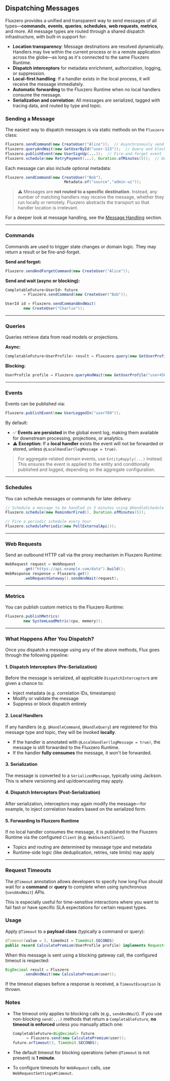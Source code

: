 ## Dispatching Messages

Fluxzero provides a unified and transparent way to send messages of all types—**commands**, **events**,
**queries**, **schedules**, **web requests**, **metrics**, and more. All message types are routed through a shared
dispatch
infrastructure, with built-in support for:

- **Location transparency**: Message destinations are resolved dynamically. Handlers may live within the current
  process or in a remote application across the globe—as long as it's connected to the same Fluxzero Runtime.
- **Dispatch interceptors** for metadata enrichment, authorization, logging, or suppression.
- **Local-first handling**: If a handler exists in the local process, it will receive the message immediately.
- **Automatic forwarding** to the Fluxzero Runtime when no local handlers consume the message.
- **Serialization and correlation**: All messages are serialized, tagged with tracing data, and routed by type and
  topic.

### Sending a Message

The easiest way to dispatch messages is via static methods on the `Fluxzero` class:

[//]: # (@formatter:off)
```java
Fluxzero.sendCommand(new CreateUser("Alice"));  // Asynchronously send a command
Fluxzero.queryAndWait(new GetUserById("user-123"));  // Query and block for response
Fluxzero.publishEvent(new UserSignUp(...));  // Fire-and-forget event
Fluxzero.schedule(new RetryPayment(...), Duration.ofMinutes(5));  // Delayed message
```
[//]: # (@formatter:on)

Each message can also include optional metadata:

[//]: # (@formatter:off)
```java
Fluxzero.sendCommand(new CreateUser("Bob"),
                          Metadata.of("source","admin-ui"));
```
[//]: # (@formatter:on)

> ⚠️ Messages are **not routed to a specific destination**. Instead, any number of matching handlers may receive the
> message, whether they run locally or remotely. Fluxzero abstracts the transport so that handler location is
> irrelevant.

For a deeper look at message handling, see the [Message Handling](#message-handling) section.

---

### Commands

Commands are used to trigger state changes or domain logic. They may return a result or be fire-and-forget.

**Send and forget:**

[//]: # (@formatter:off)
```java
Fluxzero.sendAndForgetCommand(new CreateUser("Alice"));
```
[//]: # (@formatter:on)

**Send and wait (async or blocking):**

[//]: # (@formatter:off)
```java
CompletableFuture<UserId> future
        = Fluxzero.sendCommand(new CreateUser("Bob"));

UserId id = Fluxzero.sendCommandAndWait(
        new CreateUser("Charlie"));
```
[//]: # (@formatter:on)

---

### Queries

Queries retrieve data from read models or projections.

**Async:**

[//]: # (@formatter:off)
```java
CompletableFuture<UserProfile> result = Fluxzero.query(new GetUserProfile("user123"));
```
[//]: # (@formatter:on)

**Blocking:**

[//]: # (@formatter:off)
```java
UserProfile profile = Fluxzero.queryAndWait(new GetUserProfile("user456"));
```
[//]: # (@formatter:on)

---

### Events

Events can be published via:

[//]: # (@formatter:off)
```java
Fluxzero.publishEvent(new UserLoggedIn("user789"));
```
[//]: # (@formatter:on)

By default:

- ✅ **Events are persisted** in the global event log, making them available for downstream processing, projections, or
  analytics.
- ⚠️ **Exception:** If a **local handler** exists the event will not be forwarded or stored, unless
  `@LocalHandler(logMessage = true)`.

> For aggregate-related domain events, use `Entity#apply(...)` instead. This ensures the event is applied to the entity
> and conditionally published and logged, depending on the aggregate configuration.

---

### Schedules

You can schedule messages or commands for later delivery:

[//]: # (@formatter:off)
```java
// Schedule a message to be handled in 5 minutes using @HandleSchedule
Fluxzero.schedule(new ReminderFired(), Duration.ofMinutes(5));

// Fire a periodic schedule every hour
Fluxzero.schedulePeriodic(new PollExternalApi());
```
[//]: # (@formatter:on)

---

### Web Requests

Send an outbound HTTP call via the proxy mechanism in Fluxzero Runtime:

[//]: # (@formatter:off)
```java
WebRequest request = WebRequest
        .get("https://api.example.com/data").build();
WebResponse response = Fluxzero.get()
        .webRequestGateway().sendAndWait(request);
```
[//]: # (@formatter:on)

---

### Metrics

You can publish custom metrics to the Fluxzero Runtime:

[//]: # (@formatter:off)
```java
Fluxzero.publishMetrics(
        new SystemLoadMetric(cpu, memory));
```
[//]: # (@formatter:on)

---

### What Happens After You Dispatch?

Once you dispatch a message using any of the above methods, Flux goes through the following pipeline:

#### 1. **Dispatch Interceptors (Pre-Serialization)**

Before the message is serialized, all applicable `DispatchInterceptor`s are given a chance to:

- Inject metadata (e.g. correlation IDs, timestamps)
- Modify or validate the message
- Suppress or block dispatch entirely

#### 2. **Local Handlers**

If any handlers (e.g. `@HandleCommand`, `@HandleQuery`) are registered for this message type and topic, they will be
invoked **locally**.

- If the handler is annotated with `@LocalHandler(logMessage = true)`, the message is still forwarded to the Fluxzero
  Runtime.
- If the handler **fully consumes** the message, it won't be forwarded.

#### 3. **Serialization**

The message is converted to a `SerializedMessage`, typically using Jackson. This is where versioning and up/downcasting
may apply.

#### 4. **Dispatch Interceptors (Post-Serialization)**

After serialization, interceptors may again modify the message—for example, to inject correlation headers based on the
serialized form.

#### 5. **Forwarding to Fluxzero Runtime**

If no local handler consumes the message, it is published to the Fluxzero Runtime via the configured `Client` (e.g.
`WebSocketClient`).

- Topics and routing are determined by message type and metadata
- Runtime-side logic (like deduplication, retries, rate limits) may apply

---

### Request Timeouts

The `@Timeout` annotation allows developers to specify how long Flux should wait for a **command** or **query** to
complete when using synchronous (`sendAndWait`) APIs.

This is especially useful for time-sensitive interactions where you want to fail fast or have specific SLA expectations
for certain request types.

### Usage

Apply `@Timeout` to a **payload class** (typically a command or query):

[//]: # (@formatter:off)
```java
@Timeout(value = 3, timeUnit = TimeUnit.SECONDS)
public record CalculatePremium(UserProfile profile) implements Request<BigDecimal> {}
```
[//]: # (@formatter:on)

When this message is sent using a blocking gateway call, the configured timeout is respected:

[//]: # (@formatter:off)
```java
BigDecimal result = Fluxzero
        .sendAndWait(new CalculatePremium(user));
```
[//]: # (@formatter:on)

If the timeout elapses before a response is received, a `TimeoutException` is thrown.

### Notes

- The timeout only applies to blocking calls (e.g., `sendAndWait`). If you use non-blocking `send(...)` methods that
  return a `CompletableFuture`, **no timeout is enforced** unless you manually attach one:

  [//]: # (@formatter:off)
  ```java
  CompletableFuture<BigDecimal> future
        = Fluxzero.send(new CalculatePremium(user));
  future.orTimeout(3, TimeUnit.SECONDS);
  ```
  [//]: # (@formatter:on)

- The default timeout for blocking operations (when `@Timeout` is not present) is **1 minute**.
- To configure timeouts for `WebRequest` calls, use `WebRequestSettings#timeout`.